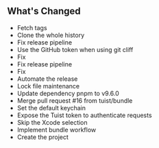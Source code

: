 ## What's Changed
* Fetch tags
* Clone the whole history
* Fix release pipeline
* Use the GitHub token when using git cliff
* Fix
* Fix release pipeline
* Fix
* Automate the release
* Lock file maintenance
* Update dependency pnpm to v9.6.0
* Merge pull request #16 from tuist/bundle
* Set the default keychain
* Expose the Tuist token to authenticate requests
* Skip the Xcode selection
* Implement bundle workflow
* Create the project

<!-- generated by git-cliff -->
